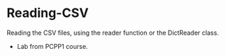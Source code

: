 # Reading-CSV
Reading the CSV files, using the reader function or the DictReader class.
* Lab from PCPP1 course.
